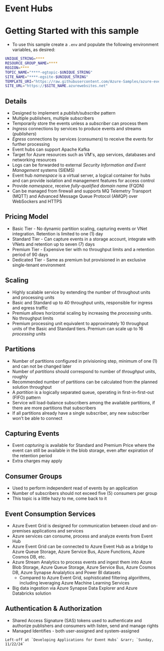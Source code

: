 # Event Hubs

# Getting Started with this sample

- To use this sample create a `.env` and populate the following environment variables, as desired:

```bash
UNIQUE_STRING=****
RESOURCE_GROUP_NAME=****
REGION=****
TOPIC_NAME="****-egtopic-$UNIQUE_STRING"
SITE_NAME="****-egsite-$UNIQUE_STRING"
TEMPLATE_URI="https://raw.githubusercontent.com/Azure-Samples/azure-event-grid-viewer/main/azuredeploy.json"
SITE_URL="https://$SITE_NAME.azurewebsites.net"
```

## Details

- Designed to implement a _publish/subscribe_ pattern
- Multiple publishers, multiple subscribers
- Temporarily store the events unless a _subscriber_ can process them
- _Ingress_ connections by services to produce events and streams (_publishers_)
- _Egress_ connections by services (_consumers_) to receive the events for further processing
- Event hubs can support Apache Kafka
- Target for Azure resources such as VM's, app services, databases and networking resources
- Logs can be forwarded to external _Security Information and Event Management_ systems (SIEMS)
- Event hub _namespace_ is a virtual server, a logical container for hubs and can provide isolation and management features for access control
- Provide _namespace_, receive _fully-qualified domain name_ (FQDN)
- Can be managed from firewall and supports MQ Telemetry Transport (MQTT) and Advanced Message Queue Protocol (AMQP) over WebSockers and HTTPS

## Pricing Model

- Basic Tier - No dynamic partition scaling, capturing events or VNet integration. Retention is limited to one (1) day
- Standard Tier - Can capture events in a storage account, integrate with VNets and retention up to seven (7) days
- Premium Tier - Expensive tier with no throughput limits and a retention period of 90 days
- Dedicated Tier - Same as premium but provisioned in an exclusive single-tenant environment

## Scaling

- Highly scalable service by extending the number of throughout units and processing units
- Basic and Standard up to 40 throughput units, responsible for ingress and egress traffic
- Premium allows horizontal scaling by increasing the _processing_ units. No throughput limits
- Premium processing unit equivalent to approximately 10 throughput units of the Basic and Standard tiers. Premium can scale up to 16 _processing_ units

## Partitions

- Number of partitions configured in privisioning step, minimum of one (1) and can not be changed later
- Number of _partitions_ should correspond to number of _throughput_ units, roughly
- Recommended number of partitions can be calculated from the planned solution throughput
- A _partition_ is a logically separated queue, operating in first-in-first-out (FIFO) pattern
- Service will load-balance subscribers among the available partitions, if there are more partitions that subscribers
- If all partitions already have a single subscriber, any new subscriber won't be able to connect

## Capturing Events

- Event _capturing_ is available for Standard and Premium Price where the event can still be available in the blob storage, even after expiration of the retention period
- Extra charges may apply

## Consumer Groups

- Used to perform independent read of events by an application
- Number of subscribers should not exceed five (5) consumers per group
- This topic is a little hazy to me, come back to it

## Event Consumption Services

- Azure Event Grid is designed for communication between cloud and on-premises applications and services
- Azure services can consume, process and analyze events from Event Hub
- Azure Event Grid can be connected to Azure Event Hub as a bridge to Azure Queue Storage, Azure Service Bus, Azure Functions, Azure Cosmos DB, etc.
- Azure Stream Analytics to process events and ingest them into Azure Blob Storage, Azure Queue Storage, Azure Service Bus, Azure Cosmos DB, Azure Synapse Analalytics and Power BI datasets
  - Compared to Azure Event Grid, sophisticated filtering algorithms, including leveraging Azure Machine Learning Services
- Big data ingestion via Azure Synapse Data Explorer and Azure Databricks solution

## Authentication & Authorization

- Shared Access Signature (SAS) tokens used to authenticate and authorize publishers and consumers with listen, send and manage rights
- Managed Identifies - both user-assigned and system-assigned

```text
Left-off at `Developing Applications for Event Hubs` &rarr; `Sunday, 11/22/24`
```
